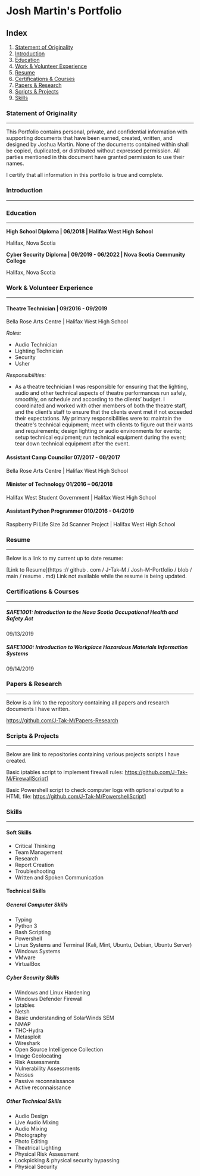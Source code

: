 # Josh Martin's Portfolio
## Index
1. [Statement of Originality](https://github.com/J-Tak-M/Josh-M.github.io/blob/main/README.md#statement-of-originality)
2. [Introduction](https://github.com/J-Tak-M/Josh-M.github.io/blob/main/README.md#introduction)
3. [Education](https://github.com/J-Tak-M/Josh-M.github.io/blob/main/README.md#education)
4. [Work & Volunteer Experience](https://github.com/J-Tak-M/Josh-M.github.io/blob/main/README.md#work--volunteer-experience)
5. [Resume](https://github.com/J-Tak-M/Josh-M.github.io/blob/main/README.md#resume)
6. [Certifications & Courses](https://github.com/J-Tak-M/Josh-M.github.io/blob/main/README.md#certifications--courses)
7. [Papers & Research](https://github.com/J-Tak-M/Josh-M.github.io/blob/main/README.md#papers--research)
8. [Scripts & Projects](https://github.com/J-Tak-M/Josh-M.github.io/blob/main/README.md#scripts--projects)
9. [Skills](https://github.com/J-Tak-M/Josh-M.github.io/blob/main/README.md#skills)

### Statement of Originality
_______________________________________________________________________________________________________________________________________________
This Portfolio contains personal, private, and confidential information with supporting documents that have been earned, created, written, and designed by Joshua Martin. None of the documents contained within shall be copied, duplicated, or distributed without expressed permission. All parties mentioned in this document have granted permission to use their names. 

I certify that all information in this portfolio is true and complete.

### Introduction
_______________________________________________________________________________________________________________________________________________

### Education
_______________________________________________________________________________________________________________________________________________
**High School Diploma | 06/2018 | Halifax West High School**

Halifax, Nova Scotia

**Cyber Security Diploma | 09/2019 - 06/2022 | Nova Scotia Community College**

Halifax, Nova Scotia


### Work & Volunteer Experience
_______________________________________________________________________________________________________________________________________________
#### Theatre Technician | 09/2016 - 09/2019
Bella Rose Arts Centre | Halifax West High School

*Roles:*
- Audio Technician
- Lighting Technician
- Security
- Usher

*Responsibilities:*
- As a theatre technician I was responsible for ensuring that the lighting, audio and other technical aspects of theatre performances run safely, smoothly, on schedule and according to the clients’ budget. I coordinated and worked with other members of both the theatre staff, and the client’s staff to ensure that the clients event met if not exceeded their expectations. My primary responsibilities were to: maintain the theatre's technical equipment; meet with clients to figure out their wants and requirements; design lighting or audio environments for events; setup technical equipment; run technical equipment during the event; tear down technical equipment after the event.

#### Assistant Camp Councilor  07/2017 - 08/2017
Bella Rose Arts Centre | Halifax West High School

#### Minister of Technology  01/2016 – 06/2018
Halifax West Student Government | Halifax West High School

#### Assistant Python Programmer  010/2016 - 04/2019
Raspberry Pi Life Size 3d Scanner Project | Halifax West High School

### Resume
_______________________________________________________________________________________________________________________________________________
Below is a link to my current up to date resume:

[Link to Resume](https :// github . com / J-Tak-M / Josh-M-Portfolio / blob / main / resume . md) Link not available while the resume is being updated.


### Certifications & Courses
_______________________________________________________________________________________________________________________________________________
##### SAFE1001: Introduction to the Nova Scotia Occupational Health and Safety Act
09/13/2019
##### SAFE1000: Introduction to Workplace Hazardous Materials Information Systems
09/14/2019

### Papers & Research
_______________________________________________________________________________________________________________________________________________
Below is a link to the repository containing all papers and research documents I have written.

https://github.com/J-Tak-M/Papers-Research


### Scripts & Projects
_______________________________________________________________________________________________________________________________________________
Below are link to repositories containing various projects scripts I have created.

Basic iptables script to implement firewall rules: https://github.com/J-Tak-M/FirewallScript1

Basic Powershell script to check computer logs with optional output to a HTML file: https://github.com/J-Tak-M/PowershellScript1

### Skills
_______________________________________________________________________________________________________________________________________________
#### Soft Skills
- Critical Thinking
- Team Management
- Research
- Report Creation
- Troubleshooting
- Written and Spoken Communication

#### Technical Skills
##### General Computer Skills
- Typing
- Python 3
- Bash Scripting
- Powershell
- Linux Systems and Terminal (Kali, Mint, Ubuntu, Debian, Ubuntu Server)
- Windows Systems
- VMware
- VirtualBox

##### Cyber Security Skills
- Windows and Linux Hardening
- Windows Defender Firewall
- Iptables
- Netsh
- Basic understanding of SolarWinds SEM
- NMAP
- THC-Hydra
- Metasploit
- Wireshark
- Open Source Intelligence Collection 
- Image Geolocating
- Risk Assessments
- Vulnerability Assessments
- Nessus
- Passive reconnaissance
- Active reconnaissance

##### Other Technical Skills
- Audio Design
- Live Audio Mixing
- Audio Mixing
- Photography
- Photo Editing
- Theatrical Lighting
- Physical Risk Assessment
- Lockpicking & physical security bypassing
- Physical Security 
